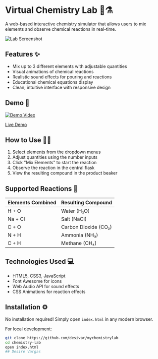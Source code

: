 
# Virtual Chemistry Lab 🧪⚗️

A web-based interactive chemistry simulator that allows users to mix elements and observe chemical reactions in real-time.

![Lab Screenshot](images/lab-screenshot.png)

## Features ✨

- Mix up to 3 different elements with adjustable quantities
- Visual animations of chemical reactions
- Realistic sound effects for pouring and reactions
- Educational chemical equations display
- Clean, intuitive interface with responsive design

## Demo 🎥

[![Demo Video](https://img.youtube.com/vi/YOUR_VIDEO_ID/0.jpg)](https://www.youtube.com/watch?v=YOUR_VIDEO_ID)

[Live Demo](https://your-demo-url.here) 

## How to Use 🧑‍🔬

1. Select elements from the dropdown menus
2. Adjust quantities using the number inputs
3. Click "Mix Elements" to start the reaction
4. Observe the reaction in the central flask
5. View the resulting compound in the product beaker

## Supported Reactions 🔬

| Elements Combined | Resulting Compound |
|-------------------|--------------------|
| H + O             | Water (H₂O)        |
| Na + Cl           | Salt (NaCl)        |
| C + O             | Carbon Dioxide (CO₂)|
| N + H             | Ammonia (NH₃)      |
| C + H             | Methane (CH₄)      |

## Technologies Used 💻

- HTML5, CSS3, JavaScript
- Font Awesome for icons
- Web Audio API for sound effects
- CSS Animations for reaction effects

## Installation ⚙️

No installation required! Simply open `index.html` in any modern browser.

For local development:
```bash
git clone https://github.com/desivar/mychemistrylab
cd chemistry-lab
open index.html
## Desire Vargas
